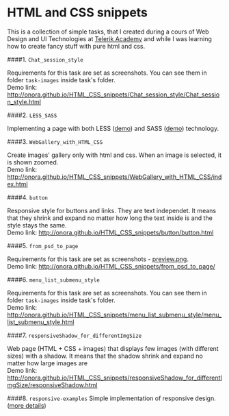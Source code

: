 HTML and CSS snippets
=================

This is a collection of simple tasks, that I created during a cours of Web Design and UI Technologies at [Telerik Academy](http://www.telerik.com/company/telerik-academy) and while I was learning how to create fancy stuff with pure html and css.

####1. `Chat_session_style`

Requirements for this task are set as screenshots. You can see them in folder `task-images` inside task's folder.
<br />Demo link: http://onora.github.io/HTML_CSS_snippets/Chat_session_style/Chat_session_style.html

####2. `LESS_SASS`

Implementing a page with both LESS ([demo](http://onora.github.io/HTML_CSS_snippets/LESS_SASS/LESS_style/homework-with_less.html)) and SASS ([demo](http://onora.github.io/HTML_CSS_snippets/LESS_SASS/SASS_style/)) technology.

####3. `WebGallery_with_HTML_CSS`

Create images' gallery only with html and css. When an image is selected, it is shown zoomed.
<br />Demo link: http://onora.github.io/HTML_CSS_snippets/WebGallery_with_HTML_CSS/index.html

####4. `button`

Responsive style for buttons and links. They are text independet. It means that they shrink and expand no matter how long the text inside is and the style stays the same.
<br />Demo link: http://onora.github.io/HTML_CSS_snippets/button/button.html

####5. `from_psd_to_page`

Requirements for this task are set as screenshots - [preview.png](http://onora.github.io/HTML_CSS_snippets/from_psd_to_page/preview.png).
<br />Demo link: http://onora.github.io/HTML_CSS_snippets/from_psd_to_page/

####6. `menu_list_submenu_style`

Requirements for this task are set as screenshots. You can see them in folder `task-images` inside task's folder.
<br />Demo link: http://onora.github.io/HTML_CSS_snippets/menu_list_submenu_style/menu_list_submenu_style.html

####7. `responsiveShadow_for_differentImgSize`

Web page (HTML + CSS + images) that displays few images (with different sizes) with a shadow.  It means that the shadow shrink and expand no matter how large images are
<br />Demo link: http://onora.github.io/HTML_CSS_snippets/responsiveShadow_for_differentImgSize/responsiveShadow.html

####8. `responsive-examples`
Simple implementation of responsive design. ([more details](https://github.com/oNora/HTML_CSS_snippets/tree/master/responsive-examples))